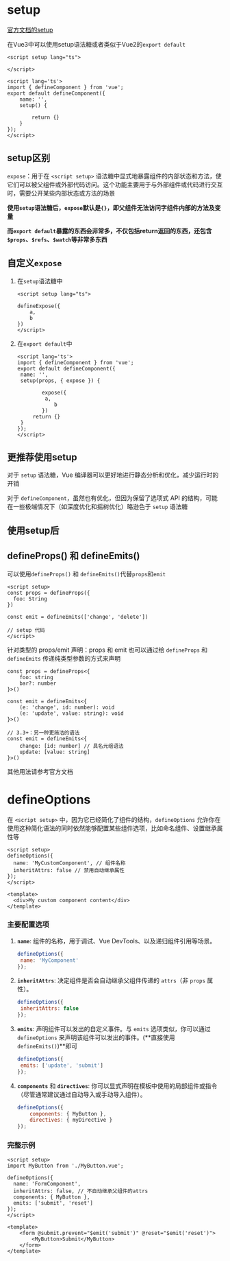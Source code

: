 # setup

[官方文档的setup](https://cn.vuejs.org/api/sfc-script-setup.html "script-setup")

在Vue3中可以使用setup语法糖或者类似于Vue2的`export default`

```vue
<script setup lang="ts">

</script>
```

```vue
<script lang='ts'>
import { defineComponent } from 'vue';
export default defineComponent({
	name: '',
	setup() {
		
		return {}
	}
});
</script>
```



## setup区别

`expose`：用于在 `<script setup>` 语法糖中显式地暴露组件的内部状态和方法，使它们可以被父组件或外部代码访问。这个功能主要用于与外部组件或代码进行交互时，需要公开某些内部状态或方法的场景

**使用`setup`语法糖后，`expose`默认是`{}`，即父组件无法访问字组件内部的方法及变量**

**而`export default`暴露的东西会非常多，不仅包括return返回的东西，还包含`$props`、`$refs`、`$watch`等非常多东西**



## 自定义`expose`

1. 在`setup`语法糖中

   ```vue
   <script setup lang="ts">
   
   defineExpose({
       a,
       b
   })
   </script>
   ```

2. 在`export default`中

   ```vue
   <script lang='ts'>
   import { defineComponent } from 'vue';
   export default defineComponent({
   	name: '',
   	setup(props, { expose }) {
   		
           expose({
           	a,
               b
           })
   		return {}
   	}
   });
   </script>
   ```

   

## 更推荐使用setup

对于 `setup` 语法糖，Vue 编译器可以更好地进行静态分析和优化，减少运行时的开销

对于 `defineComponent`，虽然也有优化，但因为保留了选项式 API 的结构，可能在一些极端情况下（如深度优化和摇树优化）略逊色于 `setup` 语法糖



## 使用setup后

## defineProps() 和 defineEmits()

可以使用`defineProps()` 和 `defineEmits()`代替`props`和`emit`

```vue
<script setup>
const props = defineProps({
  foo: String
})

const emit = defineEmits(['change', 'delete'])

// setup 代码
</script>
```

针对类型的 props/emit 声明：props 和 emit 也可以通过给 `defineProps` 和 `defineEmits` 传递纯类型参数的方式来声明

```vue
const props = defineProps<{
    foo: string
    bar?: number
}>()

const emit = defineEmits<{
    (e: 'change', id: number): void
    (e: 'update', value: string): void
}>()

// 3.3+：另一种更简洁的语法
const emit = defineEmits<{
    change: [id: number] // 具名元组语法
    update: [value: string]
}>()
```

其他用法请参考官方文档



# defineOptions

在 `<script setup>` 中，因为它已经简化了组件的结构，`defineOptions` 允许你在使用这种简化语法的同时依然能够配置某些组件选项，比如命名组件、设置继承属性等

```vue
<script setup>
defineOptions({
  name: 'MyCustomComponent', // 组件名称
  inheritAttrs: false // 禁用自动继承属性
});
</script>

<template>
  <div>My custom component content</div>
</template>
```

### 主要配置选项

1. **`name`**: 组件的名称，用于调试、Vue DevTools、以及递归组件引用等场景。

   ```javascript
   defineOptions({
   	name: 'MyComponent'
   });
   ```

2. **`inheritAttrs`**: 决定组件是否会自动继承父组件传递的 `attrs`（非 `props` 属性）。

   ```javascript
   defineOptions({
   	inheritAttrs: false
   });
   ```

3. **`emits`**: 声明组件可以发出的自定义事件。与 `emits` 选项类似，你可以通过 `defineOptions` 来声明该组件可以发出的事件。(**直接使用`defineEmits()`)**即可

   ```javascript
   defineOptions({
   	emits: ['update', 'submit']
   });
   ```

4. **`components`** 和 **`directives`**: 你可以显式声明在模板中使用的局部组件或指令（尽管通常建议通过自动导入或手动导入组件）。

   ```javascript
   defineOptions({
       components: { MyButton },
       directives: { myDirective }
   });
   ```

### 完整示例

```vue
<script setup>
import MyButton from './MyButton.vue';

defineOptions({
  name: 'FormComponent',
  inheritAttrs: false, // 不自动继承父组件的attrs
  components: { MyButton },
  emits: ['submit', 'reset']
});
</script>

<template>
    <form @submit.prevent="$emit('submit')" @reset="$emit('reset')">
    	<MyButton>Submit</MyButton>
    </form>
</template>
```